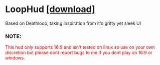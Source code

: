 # LoopHud [[download]](https://github.com/DeerUwU/loophud/archive/refs/heads/main.zip)

Based on Deathloop, taking inspiration from it's gritty yet sleek UI
### NOTE:
<p style="color:red">This hud only supports 16:9 and isn't tested on linux so use on your own discretion but please dont report bugs to me if you dont play on  16:9 or windows.</p>
